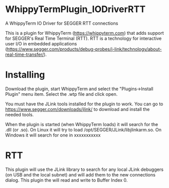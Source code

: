 # WhippyTermPlugin_IODriverRTT
A WhippyTerm IO Driver for SEGGER RTT connections

This is a plugin for WhippyTerm (https://whippyterm.com) that adds support for SEGGER's Real Time Terminal (RTT).
RTT is a technology for interactive user I/O in embedded applications
(https://www.segger.com/products/debug-probes/j-link/technology/about-real-time-transfer/).

# Installing
Download the plugin, start WhippyTerm and select the "Plugins->Install Plugin" menu item.
Select the .wtp file and click open.

You must have the JLink tools installed for the plugin to work.  You can go to https://www.segger.com/downloads/jlink/
to download and install the needed tools.

When the plugin is started (when WhippyTerm loads) it will search for the .dll (or .so).  On Linux it will try to
load /opt/SEGGER/JLink/libjlinkarm.so.  On Windows it will search for one in xxxxxxxxxxx

# RTT
This plugin will use the JLink library to search for any local JLink debuggers (on USB and the local subnet) and
will add them to the new connections dialog.  This plugin the will read and write to Buffer Index 0.

